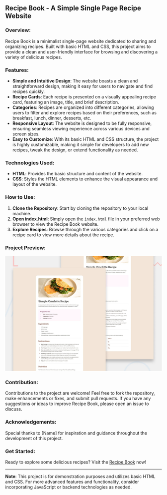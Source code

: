 ## Recipe Book - A Simple Single Page Recipe Website

### Overview:
Recipe Book is a minimalist single-page website dedicated to sharing and organizing recipes. Built with basic HTML and CSS, this project aims to provide a clean and user-friendly interface for browsing and discovering a variety of delicious recipes.

### Features:
- **Simple and Intuitive Design**: The website boasts a clean and straightforward design, making it easy for users to navigate and find recipes quickly.
- **Recipe Cards**: Each recipe is presented on a visually appealing recipe card, featuring an image, title, and brief description.
- **Categories**: Recipes are organized into different categories, allowing users to filter and explore recipes based on their preferences, such as breakfast, lunch, dinner, desserts, etc.
- **Responsive Layout**: The website is designed to be fully responsive, ensuring seamless viewing experience across various devices and screen sizes.
- **Easy to Customize**: With its basic HTML and CSS structure, the project is highly customizable, making it simple for developers to add new recipes, tweak the design, or extend functionality as needed.

### Technologies Used:
- **HTML**: Provides the basic structure and content of the website.
- **CSS**: Styles the HTML elements to enhance the visual appearance and layout of the website.

### How to Use:
1. **Clone the Repository**: Start by cloning the repository to your local machine.
2. **Open index.html**: Simply open the `index.html` file in your preferred web browser to view the Recipe Book website.
3. **Explore Recipes**: Browse through the various categories and click on a recipe card to view more details about the recipe.

### Project Preview:
![Recipe Book Preview](./design/desktop-preview.jpg)

### Contribution:
Contributions to the project are welcome! Feel free to fork the repository, make enhancements or fixes, and submit pull requests. If you have any suggestions or ideas to improve Recipe Book, please open an issue to discuss.

### Acknowledgements:
Special thanks to [Name] for inspiration and guidance throughout the development of this project.

### Get Started:
Ready to explore some delicious recipes? Visit the [Recipe Book](link-to-live-website) now!

---

**Note**: This project is for demonstration purposes and utilizes basic HTML and CSS. For more advanced features and functionality, consider incorporating JavaScript or backend technologies as needed.